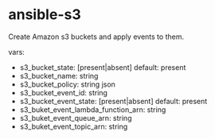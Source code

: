 # ansible-s3

Create Amazon s3 buckets and apply events to them.

vars:
* s3_bucket_state:                    [present|absent] default: present
* s3_bucket_name:                     string
* s3_bucket_policy:                   string json
* s3_bucket_event_id:                 string
* s3_bucket_event_state:              [present|absent] default: present
* s3_buket_event_lambda_function_arn: string
* s3_buket_event_queue_arn:           string
* s3_buket_event_topic_arn:           string
